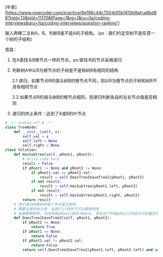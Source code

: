 <!--
 * @Author: Anxjing.AI
 * @Date: 2020-04-30 17:58:19
 * @LastEditTime: 2020-04-30 18:03:39
 * @LastEditors: Please set LastEditors
 * @Description: In User Settings Edit
 * @FilePath: \axjingWorks\JingNotebook\剑指offer_树的子结构.md
 -->

[牛客][https://www.nowcoder.com/practice/6e196c44c7004d15b1610b9afca8bd88?tpId=13&tqId=11170&tPage=1&rp=1&ru=/ta/coding-interviews&qru=/ta/coding-interviews/question-ranking']

输入两棵二叉树A，B，判断B是不是A的子结构。（ps：我们约定空树不是任意一个树的子结构）

思路：

1. 在A查找与B根节点一样的节点，ps:查找书的节点采用递归
2. 判断树A中以R为根节点的子树是不是和树B有相同的结构

    2.1 递归，如果节点R的值与树B的根节点不同，则以R为根节点的子树和树B不具有相同节点

    2.2 如果节点R的值与树B的根节点相同，则递归判断各自的左右节点值是否相同
3. 递归的终止条件：达到了A或B的叶节点

```python
# -*- coding:utf-8 -*-
class TreeNode:
    def __init__(self, x):
        self.val = x
        self.left = None
        self.right = None
class Solution:
    def HasSubtree(self, pRoot1, pRoot2):
        # write code here
        result = False
        if pRoot1 != None and pRoot2 != None:
            if pRoot1.val == pRoot2.val:
                result = self.DoesTree1haveTree2(pRoot1, pRoot2)
            if not result:
                result = self.HasSubtree(pRoot1.left, pRoot2)
            if not result:
                result = self.HasSubtree(pRoot1.right, pRoot2)
        return result
    # 用于递归判断树的每个节点是否相同
    # 需要注意的地方是: 前两个if语句不可以颠倒顺序
    # 如果颠倒顺序, 会先判断pRoot1是否为None, 其实这个时候pRoot2的结点已经遍历完成确定相等了, 但是返回了False, 判断错误
    def DoesTree1haveTree2(self, pRoot1, pRoot2):
        if pRoot2 == None:
            return True
        if pRoot1 == None:
            return False
        if pRoot1.val != pRoot2.val:
            return False
        return self.DoesTree1haveTree2(pRoot1.left, pRoot2.left) and self.DoesTree1haveTree2(pRoot1.right, pRoot2.right)
```